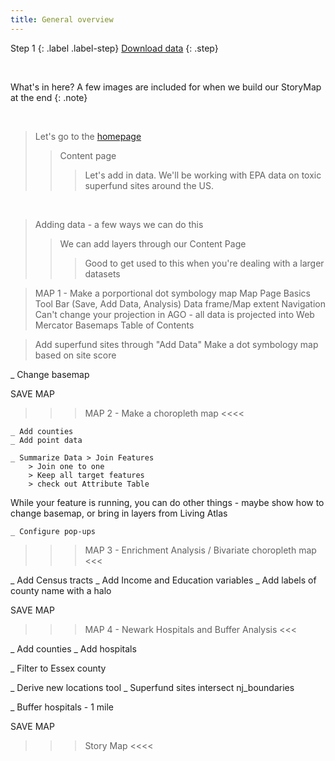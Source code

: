 ```yaml
---
title: General overview
---
```


Step 1
{: .label .label-step}
[Download data](https://nuwildcat-my.sharepoint.com/:u:/g/personal/mfn2245_ads_northwestern_edu/EU9glLqMxHtOiAmaHzsw4nEBvccaIEKsslrS14rQC7odcg?e=3amqNy)
{: .step}

<br> 

What's in here?
A few images are included for when we build our StoryMap at the end
{: .note}

<br>

> Let's go to the [homepage](https://northwestern.maps.arcgis.com/home/index.html)
>  
>> Content page
>>> Let's add in data. We'll be working with EPA data on toxic superfund sites around the US.

<br>

>   Adding data - a few ways we can do this
>> We can add layers through our Content Page
>>> Good to get used to this when you're dealing with a larger datasets

> MAP 1 - Make a porportional dot symbology map
>   Map Page Basics
>     Tool Bar (Save, Add Data, Analysis)
>     Data frame/Map extent
>     Navigation
>     Can't change your projection in AGO - all data is projected into Web Mercator
>   Basemaps
>   Table of Contents

> Add superfund sites through "Add Data" 
>   Make a dot symbology map based on site score

_ Change basemap 


SAVE MAP 

>>> MAP 2 - Make a choropleth map <<<<

	_ Add counties
	_ Add point data

	_ Summarize Data > Join Features
		> Join one to one
		> Keep all target features
		> check out Attribute Table

While your feature is running, you can do other things - maybe show how to change basemap, or bring in layers from Living Atlas

	_ Configure pop-ups


>>> MAP 3 - Enrichment Analysis / Bivariate choropleth map <<<

_ Add Census tracts
_ Add Income and Education variables
_ Add labels of county name with a halo 


SAVE MAP 


>>> MAP 4 - Newark Hospitals and Buffer Analysis <<<

_ Add counties
_ Add hospitals

_ Filter to Essex county

_ Derive new locations tool
	_ Superfund sites intersect nj_boundaries

_ Buffer hospitals - 1 mile

SAVE MAP


>>> Story Map <<<<
